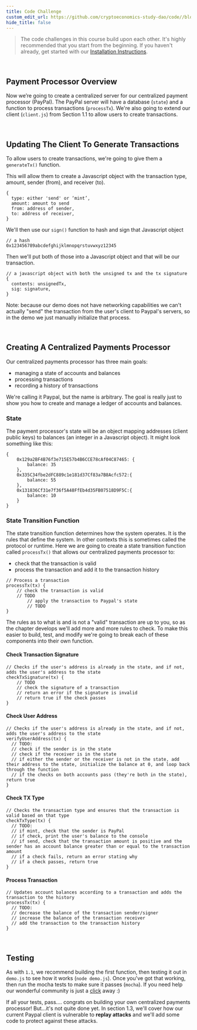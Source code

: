 ```yaml
---
title: Code Challenge
custom_edit_url: https://github.com/cryptoeconomics-study-dao/code//blob/master/ch1/1.2/README.md
hide_title: false
---
```

<!-- This file is generated by /website/scripts/sync-util.js - changes will be overwritten! -->

> The code challenges in this course build upon each other. It's highly recommended that you start from the beginning. If you haven't already, get started with our [Installation Instructions](https://www.burrrata.ch/ces-website/docs/en/sync/dev-env-setup).

<br />

## Payment Processor Overview

Now we’re going to create a centralized server for our centralized payment processor (PayPal). The PayPal server will have a database (`state`) and a function to process transactions (`processTx`). We're also going to extend our client (`client.js`) from Section 1.1 to allow users to create transactions.

<br />

## Updating The Client To Generate Transactions

To allow users to create transactions, we're going to give them a `generateTx()` function.

This will allow them to create a Javascript object with the transaction type, amount, sender (from), and receiver (to).
```
{
  type: either 'send' or ‘mint’,
  amount: amount to send
  from: address of sender,
  to: address of receiver,
}
```

We'll then use our `sign()` function to hash and sign that Javascript object
```
// a hash
0x123456789abcdefghijklmnopqrstuvwxyz12345
```

Then we'll put both of those into a Javascript object and that will be our transaction.
```
// a javascript object with both the unsigned tx and the tx signature
{
  contents: unsignedTx,
  sig: signature,
}
```

Note: because our demo does not have networking capabilities we can't actually "send" the transaction from the user's client to Paypal's servers, so in the demo we just manually initialize that process.

<br />

## Creating A Centralized Payments Processor

Our centralized payments processor has three main goals:
- managing a state of accounts and balances
- processing transactions
- recording a history of transactions

We're calling it Paypal, but the name is arbitrary. The goal is really just to show you how to create and manage a ledger of accounts and balances.

### State

The payment processor's state will be an object mapping addresses (client public keys) to balances (an integer in a Javascript object). It might look something like this:
```
{
    0x129a2BF4B76f3e715E57b4B6CCE78cAf04C87465: {
        balance: 35
    },
    0x335C34fbe2dFC889c1e181d37Cf83a7B8Acfc572:{
        balance: 55
    },
    0x131836Cf31e7f36f5A48FfEb4d35FB07518D9F5C:{
        balance: 10
    }
}
```

### State Transition Function

The state transition function determines how the system operates. It is the rules that define the system. In other contexts this is sometimes called the protocol or runtime. Here we are going to create a state transition function called `processTx()` that allows our centralized payments processor to:
- check that the transaction is valid
- process the transaction and add it to the transaction history
```
// Process a transaction
processTx(tx) {
	// check the transaction is valid
	// TODO
		// apply the transaction to Paypal's state
		// TODO
}
```

The rules as to what is and is not a "valid" transaction are up to you, so as the chapter develops we'll add more and more rules to check. To make this easier to build, test, and modify we're going to break each of these components into their own function.

#### Check Transaction Signature
```
// Checks if the user's address is already in the state, and if not, adds the user's address to the state
checkTxSignature(tx) {
	// TODO
	// check the signature of a transaction
	// return an error if the signature is invalid
	// return true if the check passes
}
```

#### Check User Address
```
// Checks if the user's address is already in the state, and if not, adds the user's address to the state
verifyUserAddress(tx) {
  // TODO:
  // check if the sender is in the state
  // check if the receiver is in the state
  // if either the sender or the receiver is not in the state, add their address to the state, initialize the balance at 0, and loop back through the function
  // if the checks on both accounts pass (they're both in the state), return true
}
```

#### Check TX Type
```
// Checks the transaction type and ensures that the transaction is valid based on that type
checkTxType(tx) {
  // TODO:
  // if mint, check that the sender is PayPal
  // if check, print the user's balance to the console
  // if send, check that the transaction amount is positive and the sender has an account balance greater than or equal to the transaction amount
  // if a check fails, return an error stating why
  // if a check passes, return true
}
```

#### Process Transaction
```
// Updates account balances according to a transaction and adds the transaction to the history
processTx(tx) {
  // TODO:
  // decrease the balance of the transaction sender/signer
  // increase the balance of the transaction receiver
  // add the transaction to the transaction history
}
```

<br />

## Testing

As with `1.1`, we recommend building the first function, then testing it out in `demo.js` to see how it works (`node demo.js`). Once you've got that working, then run the mocha tests to make sure it passes (`mocha`). If you need help our wonderful community is just a [click](https://forum.cryptoeconomics.study) away :)

If all your tests, pass.... congrats on building your own centralized payments processor! But...it's not quite done yet. In section 1.3, we'll cover how our current Paypal client is vulnerable to **replay attacks** and we'll add some code to protect against these attacks.

<br />


